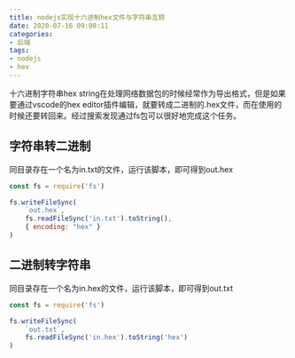 ```yaml
---
title: nodejs实现十六进制hex文件与字符串互转
date: 2020-07-16 09:00:11
categories:
- 后端
tags:
- nodejs
- hex
---
```

十六进制字符串hex string在处理网络数据包的时候经常作为导出格式，但是如果要通过vscode的hex editor插件编辑，就要转成二进制的.hex文件，而在使用的时候还要转回来。经过搜索发现通过fs包可以很好地完成这个任务。

<!--more-->

## 字符串转二进制

同目录存在一个名为in.txt的文件，运行该脚本，即可得到out.hex

```js
const fs = require('fs')

fs.writeFileSync(
    `out.hex`,
    fs.readFileSync('in.txt').toString(),
    { encoding: "hex" }
)
```

## 二进制转字符串

同目录存在一个名为in.hex的文件，运行该脚本，即可得到out.txt

```js
const fs = require('fs')

fs.writeFileSync(
    `out.txt`,
    fs.readFileSync('in.hex').toString('hex')
)
```
